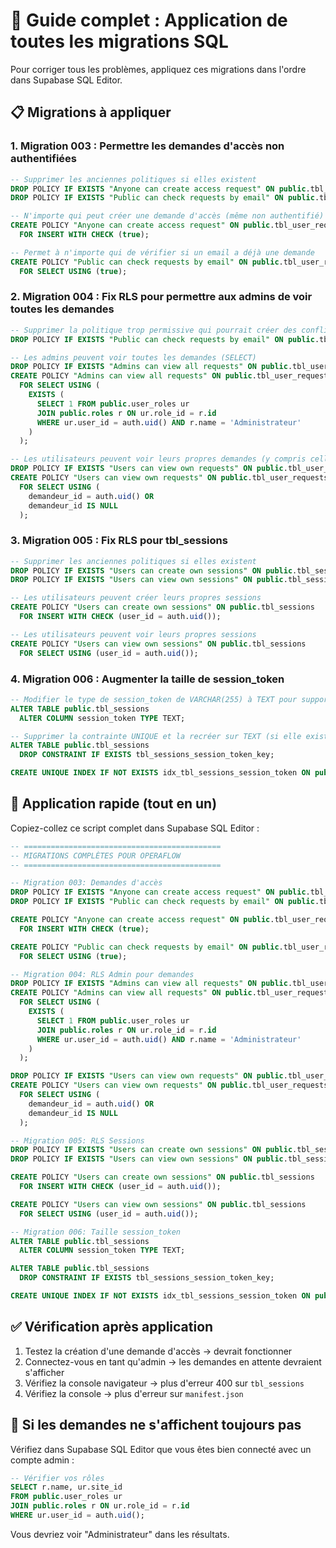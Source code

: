 # 🔧 Guide complet : Application de toutes les migrations SQL

Pour corriger tous les problèmes, appliquez ces migrations dans l'ordre dans Supabase SQL Editor.

## 📋 Migrations à appliquer

### 1. Migration 003 : Permettre les demandes d'accès non authentifiées

```sql
-- Supprimer les anciennes politiques si elles existent
DROP POLICY IF EXISTS "Anyone can create access request" ON public.tbl_user_requests;
DROP POLICY IF EXISTS "Public can check requests by email" ON public.tbl_user_requests;

-- N'importe qui peut créer une demande d'accès (même non authentifié)
CREATE POLICY "Anyone can create access request" ON public.tbl_user_requests
  FOR INSERT WITH CHECK (true);

-- Permet à n'importe qui de vérifier si un email a déjà une demande
CREATE POLICY "Public can check requests by email" ON public.tbl_user_requests
  FOR SELECT USING (true);
```

### 2. Migration 004 : Fix RLS pour permettre aux admins de voir toutes les demandes

```sql
-- Supprimer la politique trop permissive qui pourrait créer des conflits
DROP POLICY IF EXISTS "Public can check requests by email" ON public.tbl_user_requests;

-- Les admins peuvent voir toutes les demandes (SELECT)
DROP POLICY IF EXISTS "Admins can view all requests" ON public.tbl_user_requests;
CREATE POLICY "Admins can view all requests" ON public.tbl_user_requests
  FOR SELECT USING (
    EXISTS (
      SELECT 1 FROM public.user_roles ur
      JOIN public.roles r ON ur.role_id = r.id
      WHERE ur.user_id = auth.uid() AND r.name = 'Administrateur'
    )
  );

-- Les utilisateurs peuvent voir leurs propres demandes (y compris celles sans demandeur_id)
DROP POLICY IF EXISTS "Users can view own requests" ON public.tbl_user_requests;
CREATE POLICY "Users can view own requests" ON public.tbl_user_requests
  FOR SELECT USING (
    demandeur_id = auth.uid() OR
    demandeur_id IS NULL
  );
```

### 3. Migration 005 : Fix RLS pour tbl_sessions

```sql
-- Supprimer les anciennes politiques si elles existent
DROP POLICY IF EXISTS "Users can create own sessions" ON public.tbl_sessions;
DROP POLICY IF EXISTS "Users can view own sessions" ON public.tbl_sessions;

-- Les utilisateurs peuvent créer leurs propres sessions
CREATE POLICY "Users can create own sessions" ON public.tbl_sessions
  FOR INSERT WITH CHECK (user_id = auth.uid());

-- Les utilisateurs peuvent voir leurs propres sessions
CREATE POLICY "Users can view own sessions" ON public.tbl_sessions
  FOR SELECT USING (user_id = auth.uid());
```

### 4. Migration 006 : Augmenter la taille de session_token

```sql
-- Modifier le type de session_token de VARCHAR(255) à TEXT pour supporter les JWT complets
ALTER TABLE public.tbl_sessions 
  ALTER COLUMN session_token TYPE TEXT;

-- Supprimer la contrainte UNIQUE et la recréer sur TEXT (si elle existe)
ALTER TABLE public.tbl_sessions 
  DROP CONSTRAINT IF EXISTS tbl_sessions_session_token_key;

CREATE UNIQUE INDEX IF NOT EXISTS idx_tbl_sessions_session_token ON public.tbl_sessions(session_token);
```

## 🚀 Application rapide (tout en un)

Copiez-collez ce script complet dans Supabase SQL Editor :

```sql
-- ============================================
-- MIGRATIONS COMPLÈTES POUR OPERAFLOW
-- ============================================

-- Migration 003: Demandes d'accès
DROP POLICY IF EXISTS "Anyone can create access request" ON public.tbl_user_requests;
DROP POLICY IF EXISTS "Public can check requests by email" ON public.tbl_user_requests;

CREATE POLICY "Anyone can create access request" ON public.tbl_user_requests
  FOR INSERT WITH CHECK (true);

CREATE POLICY "Public can check requests by email" ON public.tbl_user_requests
  FOR SELECT USING (true);

-- Migration 004: RLS Admin pour demandes
DROP POLICY IF EXISTS "Admins can view all requests" ON public.tbl_user_requests;
CREATE POLICY "Admins can view all requests" ON public.tbl_user_requests
  FOR SELECT USING (
    EXISTS (
      SELECT 1 FROM public.user_roles ur
      JOIN public.roles r ON ur.role_id = r.id
      WHERE ur.user_id = auth.uid() AND r.name = 'Administrateur'
    )
  );

DROP POLICY IF EXISTS "Users can view own requests" ON public.tbl_user_requests;
CREATE POLICY "Users can view own requests" ON public.tbl_user_requests
  FOR SELECT USING (
    demandeur_id = auth.uid() OR
    demandeur_id IS NULL
  );

-- Migration 005: RLS Sessions
DROP POLICY IF EXISTS "Users can create own sessions" ON public.tbl_sessions;
DROP POLICY IF EXISTS "Users can view own sessions" ON public.tbl_sessions;

CREATE POLICY "Users can create own sessions" ON public.tbl_sessions
  FOR INSERT WITH CHECK (user_id = auth.uid());

CREATE POLICY "Users can view own sessions" ON public.tbl_sessions
  FOR SELECT USING (user_id = auth.uid());

-- Migration 006: Taille session_token
ALTER TABLE public.tbl_sessions 
  ALTER COLUMN session_token TYPE TEXT;

ALTER TABLE public.tbl_sessions 
  DROP CONSTRAINT IF EXISTS tbl_sessions_session_token_key;

CREATE UNIQUE INDEX IF NOT EXISTS idx_tbl_sessions_session_token ON public.tbl_sessions(session_token);
```

## ✅ Vérification après application

1. Testez la création d'une demande d'accès → devrait fonctionner
2. Connectez-vous en tant qu'admin → les demandes en attente devraient s'afficher
3. Vérifiez la console navigateur → plus d'erreur 400 sur `tbl_sessions`
4. Vérifiez la console → plus d'erreur sur `manifest.json`

## 🐛 Si les demandes ne s'affichent toujours pas

Vérifiez dans Supabase SQL Editor que vous êtes bien connecté avec un compte admin :

```sql
-- Vérifier vos rôles
SELECT r.name, ur.site_id 
FROM public.user_roles ur
JOIN public.roles r ON ur.role_id = r.id
WHERE ur.user_id = auth.uid();
```

Vous devriez voir "Administrateur" dans les résultats.


